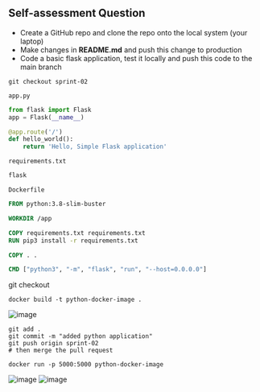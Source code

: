 ## Self-assessment Question 

- Create a GitHub repo and clone the repo onto the local system (your laptop)
- Make changes in  **README.md** and push this change to production
- Code a basic flask application, test it locally and push this code to the main branch

`git checkout sprint-02`

`app.py`
```python
from flask import Flask
app = Flask(__name__)

@app.route('/')
def hello_world():
    return 'Hello, Simple Flask application'
```
`requirements.txt`
```txt
flask
```

`Dockerfile`
```Dockerfile
FROM python:3.8-slim-buster

WORKDIR /app

COPY requirements.txt requirements.txt
RUN pip3 install -r requirements.txt

COPY . .

CMD ["python3", "-m", "flask", "run", "--host=0.0.0.0"]
```

git checkout
```shell
docker build -t python-docker-image .
```
![image](https://github.com/user-attachments/assets/0bfdeebc-0633-4c24-aa08-f6b1c5bb0c7b)

```
git add .
git commit -m "added python application"
git push origin sprint-02
# then merge the pull request
```

```
docker run -p 5000:5000 python-docker-image
```
![image](https://github.com/user-attachments/assets/5a445f98-84f7-4326-aa28-1f8f07e48c92)
![image](https://github.com/user-attachments/assets/221c9881-3b39-498d-adcc-a0fde0184430)
